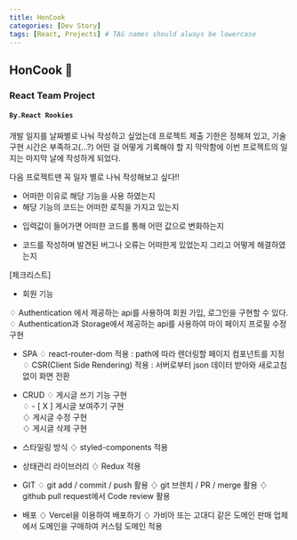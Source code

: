 ```yaml
---
title: HonCook
categories: [Dev Story]
tags: [React, Projects] # TAG names should always be lowercase
---
```


## **HonCook** 🍚

### React Team Project

#### **`By.React Rookies`**

개발 일지를 날짜별로 나눠 작성하고 싶었는데 프로젝트 제출 기한은 정해져 있고, 기술 구현 시간은 부족하고(...?) 어떤 걸 어떻게 기록해야 할 지 막막함에 이번 프로젝트의 일지는 마지막 날에 작성하게 되었다.

다음 프로젝트땐 꼭 일자 별로 나눠 작성해보고 싶다!!

- 어떠한 이유로 해당 기능을 사용 하였는지
- 해당 기능의 코드는 어떠한 로직을 가지고 있는지

* 입력값이 들어가면 어떠한 코드를 통해 어떤 값으로 변화하는지

- 코드를 작성하며 발견된 버그나 오류는 어떠한게 있었는지 그리고 어떻게 해결하였는지

[체크리스트]

- 회원 기능

♢ Authentication 에서 제공하는 api를 사용하여 회원 가입, 로그인을 구현할 수 있다.  
♢ Authentication과 Storage에서 제공하는 api를 사용하여 마이 페이지 프로필 수정 구현

- SPA
  ♢ react-router-dom 적용 : path에 따라 렌더링할 페이지 컴포넌트를 지정  
  ♢ CSR(Client Side Rendering) 적용 : 서버로부터 json 데이터 받아와 새로고침 없이 화면 전환

- CRUD
  ♢ 게시글 쓰기 기능 구현  
  ♢ - [ X ] 게시글 보여주기 구현  
  ♢ 게시글 수정 구현  
  ♢ 게시글 삭제 구현

- 스타일링 방식
  ♢ styled-components 적용

- 상태관리 라이브러리
  ♢ Redux 적용

- GIT
  ♢ git add / commit / push 활용
  ♢ git 브렌치 / PR / merge 활용
  ♢ github pull request에서 Code review 활용

- 배포
  ♢ Vercel을 이용하여 배포하기
  ♢ 가비아 또는 고대디 같은 도메인 판매 업체에서 도메인을 구매하여 커스텀 도메인 적용
